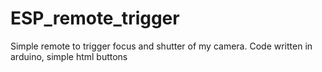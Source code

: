 # ESP_remote_trigger
 Simple remote to trigger focus and shutter of my camera.
 Code written in arduino, simple html buttons
 
